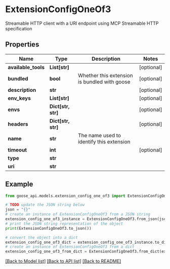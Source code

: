 # ExtensionConfigOneOf3

Streamable HTTP client with a URI endpoint using MCP Streamable HTTP specification

## Properties

Name | Type | Description | Notes
------------ | ------------- | ------------- | -------------
**available_tools** | **List[str]** |  | [optional] 
**bundled** | **bool** | Whether this extension is bundled with goose | [optional] 
**description** | **str** |  | [optional] 
**env_keys** | **List[str]** |  | [optional] 
**envs** | **Dict[str, str]** |  | [optional] 
**headers** | **Dict[str, str]** |  | [optional] 
**name** | **str** | The name used to identify this extension | 
**timeout** | **int** |  | [optional] 
**type** | **str** |  | 
**uri** | **str** |  | 

## Example

```python
from goose_api.models.extension_config_one_of3 import ExtensionConfigOneOf3

# TODO update the JSON string below
json = "{}"
# create an instance of ExtensionConfigOneOf3 from a JSON string
extension_config_one_of3_instance = ExtensionConfigOneOf3.from_json(json)
# print the JSON string representation of the object
print(ExtensionConfigOneOf3.to_json())

# convert the object into a dict
extension_config_one_of3_dict = extension_config_one_of3_instance.to_dict()
# create an instance of ExtensionConfigOneOf3 from a dict
extension_config_one_of3_from_dict = ExtensionConfigOneOf3.from_dict(extension_config_one_of3_dict)
```
[[Back to Model list]](../README.md#documentation-for-models) [[Back to API list]](../README.md#documentation-for-api-endpoints) [[Back to README]](../README.md)


